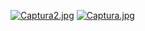 [![Captura2.jpg](https://i.postimg.cc/HL7GQMZM/Captura2.jpg)](https://postimg.cc/06xHvzq5)
[![Captura.jpg](https://i.postimg.cc/Dym2YSmC/Captura.jpg)](https://postimg.cc/kB332XQ8)
